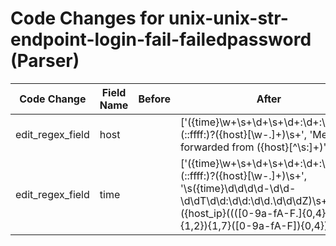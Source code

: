 # Code Changes for unix-unix-str-endpoint-login-fail-failedpassword (Parser)

| Code Change | Field Name | Before | After |
|-------------|------------|--------|-------|
| edit_regex_field | host |  | ['({time}\w+\s+\d+\s+\d+:\d+:\d+)\s+(::ffff:)?({host}[\w\-.]+)\s+', 'Message forwarded from ({host}[^\s:]+)'] |
| edit_regex_field | time |  | ['({time}\w+\s+\d+\s+\d+:\d+:\d+)\s+(::ffff:)?({host}[\w\-.]+)\s+', '\s({time}\d\d\d\d-\d\d-\d\dT\d\d:\d\d:\d\d\.\d\d\dZ)\s+({host_ip}((([0-9a-fA-F.]{0,4}):{1,2}){1,7}([0-9a-fA-F]){0,4})|(((25[0-5]|(2[0-4]|1\d|[0-9]|)\d)\.?\b){4}))\s'] |